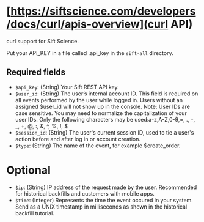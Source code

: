 # [https://siftscience.com/developers/docs/curl/apis-overview](curl API)

curl support for Sift Science.

Put your API_KEY in a file called .api_key in the `sift-all` directory.

## Required fields

- `$api_key`: (String) Your Sift REST API key.
- `$user_id`: (String) The user’s internal account ID. This field is required on all events performed by the user while logged in. Users without an assigned $user_id will not show up in the console. Note: User IDs are case sensitive. You may need to normalize the capitalization of your user IDs. Only the following characters may be used:a-z,A-Z,0-9,=, ., -, _, +, @, :, &, ^, %, !, $
- `$session_id`: (String) The user's current session ID, used to tie a user's action before and after log in or account creation.
- `$type`: (String) The name of the event, for example $create_order.

# Optional
  
- `$ip`: (String) IP address of the request made by the user. Recommended for historical backfills and customers with mobile apps.
- `$time`: (Integer) Represents the time the event occured in your system. Send as a UNIX timestamp in milliseconds as shown in the historical backfill tutorial.
